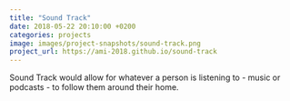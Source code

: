 ```yaml
---
title: "Sound Track"
date: 2018-05-22 20:10:00 +0200
categories: projects
image: images/project-snapshots/sound-track.png
project_url: https://ami-2018.github.io/sound-track
---
```


Sound Track would allow for whatever a person is listening to - music or podcasts - to follow them around their home.
